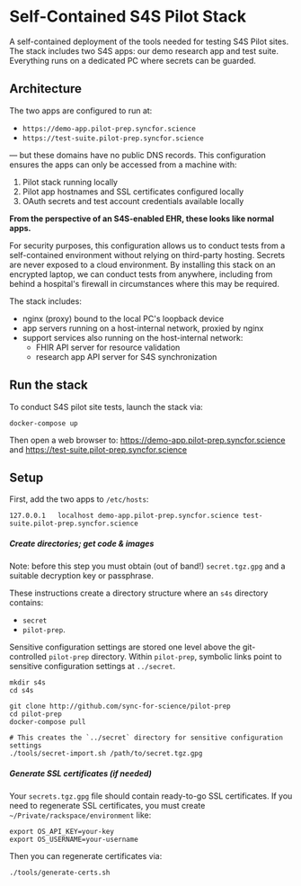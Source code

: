 # Self-Contained S4S Pilot Stack

A self-contained deployment of the tools needed for testing S4S Pilot sites.
The stack includes two S4S apps: our demo research app and test suite.
Everything runs on a dedicated PC where secrets can be guarded.

## Architecture

The two apps are configured to run at:
 * `https://demo-app.pilot-prep.syncfor.science`
 * `https://test-suite.pilot-prep.syncfor.science`

— but these domains have no public DNS records. This configuration ensures the
apps can only be accessed from a machine with:

1. Pilot stack running locally
2. Pilot app hostnames and SSL certificates configured locally
3. OAuth secrets and test account credentials available locally

**From the perspective of an S4S-enabled EHR, these looks like normal apps.**

For security purposes, this configuration allows us to conduct tests from a
self-contained environment without relying on third-party hosting.  Secrets are
never exposed to a cloud environment. By installing this stack on an encrypted
laptop, we can conduct tests from anywhere, including from behind a hospital's
firewall in circumstances where this may be required.

The stack includes:

 * nginx (proxy) bound to the local PC's loopback device
 * app servers running on a host-internal network, proxied by nginx
 * support services also running on the host-internal network:
   * FHIR API server for resource validation
   * research app API server for S4S synchronization

## Run the stack

To conduct S4S pilot site tests, launch the stack via:

```shell
docker-compose up
```

Then open a web browser to: https://demo-app.pilot-prep.syncfor.science and
https://test-suite.pilot-prep.syncfor.science

## Setup

First, add the two apps to `/etc/hosts`:

    127.0.0.1   localhost demo-app.pilot-prep.syncfor.science test-suite.pilot-prep.syncfor.science

##### Create directories; get code & images

Note: before this step you must obtain (out of band!) `secret.tgz.gpg` and a
suitable decryption key or passphrase.

These instructions create a directory structure where an `s4s` directory
contains:

 * `secret`
 * `pilot-prep`.

Sensitive configuration settings are stored one level above the git-controlled
`pilot-prep` directory.  Within `pilot-prep`, symbolic links point to
sensitive configuration settings at `../secret`.


```shell
mkdir s4s
cd s4s

git clone http://github.com/sync-for-science/pilot-prep
cd pilot-prep
docker-compose pull

# This creates the `../secret` directory for sensitive configuration settings
./tools/secret-import.sh /path/to/secret.tgz.gpg
```

##### Generate SSL certificates (if needed)

Your `secrets.tgz.gpg` file should contain ready-to-go SSL certificates. If you
need to regenerate SSL certificates, you must create
`~/Private/rackspace/environment` like:

```
export OS_API_KEY=your-key
export OS_USERNAME=your-username
```

Then you can regenerate certificates via:


```shell
./tools/generate-certs.sh
```
